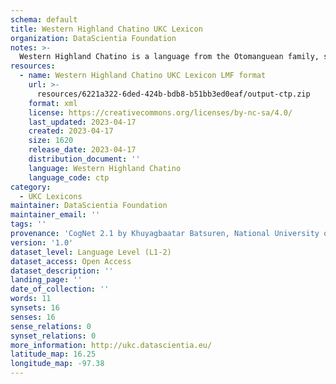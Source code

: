 ```yaml
---
schema: default
title: Western Highland Chatino UKC Lexicon
organization: DataScientia Foundation
notes: >-
  Western Highland Chatino is a language from the Otomanguean family, spoken in North America. The UKC Lexicon of Western Highland Chatino is represented as a lexico-semantic network. It consists of words, word senses, synsets, as well as sense-level and synset-level relationships.
resources:
  - name: Western Highland Chatino UKC Lexicon LMF format
    url: >-
      resources/6221a322-6ded-424b-bdb8-b51bb3ed0eaf/output-ctp.zip
    format: xml
    license: https://creativecommons.org/licenses/by-nc-sa/4.0/
    last_updated: 2023-04-17
    created: 2023-04-17
    size: 1620
    release_date: 2023-04-17
    distribution_document: ''
    language: Western Highland Chatino
    language_code: ctp
category:
  - UKC Lexicons
maintainer: DataScientia Foundation
maintainer_email: ''
tags: ''
provenance: 'CogNet 2.1 by Khuyagbaatar Batsuren, National University of Mongolia (http://cognet.ukc.disi.unitn.it); Native Languages of the Americas 2021.11. by Laura Redish and Orrin Lewis (http://www.native-languages.org); Princeton WordNet 2.1 by Princeton University (https://wordnet.princeton.edu)'
version: '1.0'
dataset_level: Language Level (L1-2)
dataset_access: Open Access
dataset_description: ''
landing_page: ''
date_of_collection: ''
words: 11
synsets: 16
senses: 16
sense_relations: 0
synset_relations: 0
more_information: http://ukc.datascientia.eu/
latitude_map: 16.25
longitude_map: -97.38
---
```

